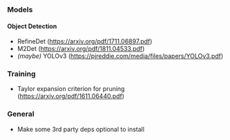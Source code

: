 ### Models
#### Object Detection
- RefineDet (https://arxiv.org/pdf/1711.06897.pdf)
- M2Det (https://arxiv.org/pdf/1811.04533.pdf)
- *(maybe)* YOLOv3 (https://pjreddie.com/media/files/papers/YOLOv3.pdf)

### Training
- Taylor expansion criterion for pruning (https://arxiv.org/pdf/1611.06440.pdf)

### General
- Make some 3rd party deps optional to install
